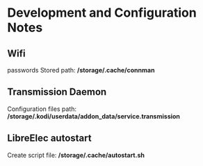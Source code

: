 # Development and Configuration Notes

## Wifi

passwords Stored path: **/storage/.cache/connman**

## Transmission Daemon

Configuration files path: **/storage/.kodi/userdata/addon_data/service.transmission**

## LibreElec autostart

Create script file: **/storage/.cache/autostart.sh**
